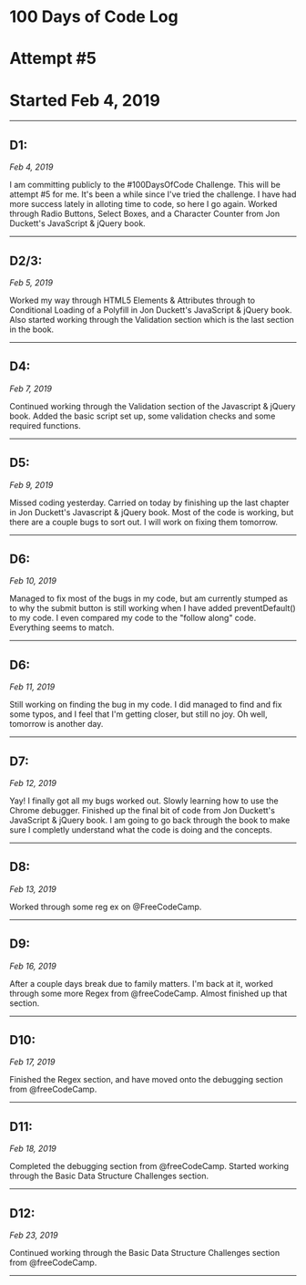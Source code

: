 # 100 Days of Code Log  
# Attempt #5
# Started Feb 4, 2019

---

## D1:
*Feb 4, 2019*

I am committing publicly to the #100DaysOfCode Challenge. This will be attempt #5 for me. It's been a while since I've tried the challenge. I have had more success lately in alloting time to code, so here I go again. 
Worked through Radio Buttons, Select Boxes, and a Character Counter from Jon Duckett's JavaScript & jQuery book. 

---

## D2/3:
*Feb 5, 2019*

Worked my way through HTML5 Elements & Attributes through to Conditional Loading of a Polyfill in Jon Duckett's JavaScript & jQuery book. Also started working through the Validation section which is the last section in the book. 

---

## D4:
*Feb 7, 2019* 

Continued working through the Validation section of the Javascript & jQuery book. Added the basic script set up, some validation checks and some required functions. 

---

## D5:
*Feb 9, 2019*

Missed coding yesterday. Carried on today by finishing up the last chapter in Jon Duckett's Javascript & jQuery book. Most of the code is working, but there are a couple bugs to sort out. I will work on fixing them tomorrow. 

---

## D6: 
*Feb 10, 2019*

Managed to fix most of the bugs in my code, but am currently stumped as to why the submit button is still working when I have added preventDefault() to my code. I even compared my code to the "follow along" code. Everything seems to match. 

---

## D6: 
*Feb 11, 2019*

Still working on finding the bug in my code. I did managed to find and fix some typos, and I feel that I'm getting closer, but still no joy.
Oh well, tomorrow is another day. 

---

## D7:
*Feb 12, 2019*

Yay! I finally got all my bugs worked out. Slowly learning how to use the Chrome debugger. Finished up the final bit of code from Jon Duckett's JavaScript & jQuery book. I am going to go back through the book to make sure I completly understand what the code is doing and the concepts. 

---

## D8: 
*Feb 13, 2019*

Worked through some reg ex on @FreeCodeCamp. 

---

## D9:
*Feb 16, 2019*

After a couple days break due to family matters. I'm back at it, worked through some more Regex from @freeCodeCamp. Almost finished up that section. 

---

## D10: 
*Feb 17, 2019*

Finished the Regex section, and have moved onto the debugging section from @freeCodeCamp. 

---

## D11:
*Feb 18, 2019*

Completed the debugging section from @freeCodeCamp. Started working through the Basic Data Structure Challenges section. 

---

## D12:
*Feb 23, 2019*

Continued working through the Basic Data Structure Challenges section from @freeCodeCamp.

---
